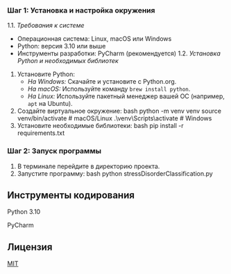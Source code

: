 ### Шаг 1: Установка и настройка окружения
1.1. *Требования к системе*
- Операционная система: Linux, macOS или Windows
- Python: версия 3.10 или выше
- Инструменты разработки: PyCharm (рекомендуется)
1.2. *Установка Python и необходимых библиотек*
1. Установите Python:
   - *На Windows:* Скачайте и установите с Python.org.
   - *На macOS:* Используйте команду `brew install python`.
   - *На Linux:* Используйте пакетный менеджер вашей ОС (например, `apt` на Ubuntu).
2. Создайте виртуальное окружение:
   bash
   python -m venv venv
   source venv/bin/activate  # macOS/Linux
   .\venv\Scripts\activate  # Windows
  3. Установите необходимые библиотеки:
   bash
   pip install -r requirements.txt
  ### Шаг 2: Запуск программы
1. В терминале перейдите в директорию проекта.
2. Запустите программу:
   bash
   python stressDisorderClassification.py


## Инструменты кодирования
Python 3.10

PyCharm 

## Лицензия

[MIT](https://choosealicense.com/licenses/mit/)
